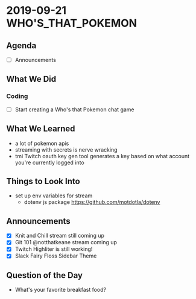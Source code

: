 # 2019-09-21 WHO'S_THAT_POKEMON

## Agenda

- [ ] Announcements

## What We Did

### Coding

- [ ] Start creating a Who's that Pokemon chat game

## What We Learned

- a lot of pokemon apis
- streaming with secrets is nerve wracking
- tmi Twitch oauth key gen tool generates a key based on what account you're currently logged into

## Things to Look Into

- set up env variables for stream
  - dotenv js package https://github.com/motdotla/dotenv

## Announcements

- [x] Knit and Chill stream still coming up
- [x] Git 101 @notthatkeane stream coming up
- [x] Twitch Highliter is still working!
- [x] Slack Fairy Floss Sidebar Theme

## Question of the Day

- What's your favorite breakfast food?
